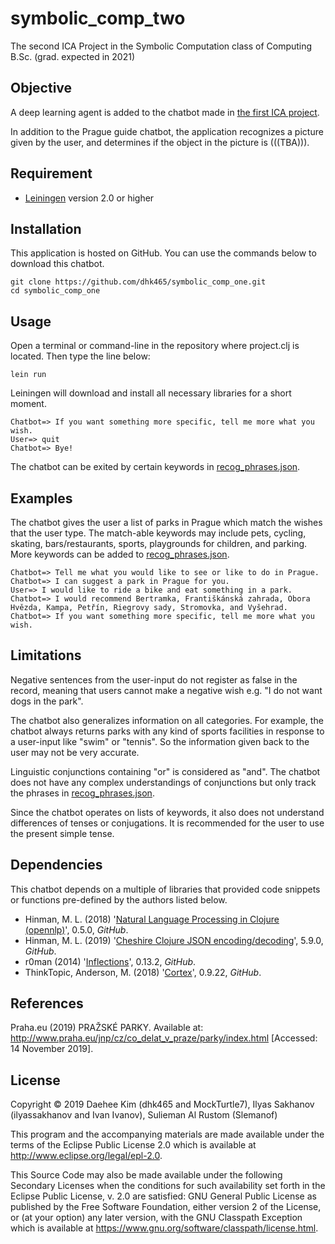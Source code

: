 # symbolic_comp_two

The second ICA Project in the Symbolic Computation class of Computing B.Sc.
(grad. expected in 2021)


## Objective

A deep learning agent is added to the chatbot made in [the first ICA project](https://github.com/dhk465/symbolic_comp_one).

In addition to the Prague guide chatbot, the application recognizes a picture given by the user, and determines if the object in the picture is (((TBA))).


## Requirement

* [Leiningen](https://leiningen.org/) version 2.0 or higher


## Installation

This application is hosted on GitHub. You can use the commands below to
download this chatbot.
```
git clone https://github.com/dhk465/symbolic_comp_one.git
cd symbolic_comp_one
```


## Usage

Open a terminal or command-line in the repository where project.clj is located.
Then type the line below:
```
lein run
```
Leiningen will download and install all necessary libraries for a short moment.

```
Chatbot=> If you want something more specific, tell me more what you wish.
User=> quit
Chatbot=> Bye!
```
The chatbot can be exited by certain keywords in [recog_phrases.json](https://github.com/dhk465/symbolic_comp_one/blob/master/src/ica/recog_phrases.json).


## Examples

The chatbot gives the user a list of parks in Prague which match the wishes
that the user type.
The match-able keywords may include pets, cycling, skating, bars/restaurants,
sports, playgrounds for children, and parking.
More keywords can be added to [recog_phrases.json](https://github.com/dhk465/symbolic_comp_one/blob/master/src/ica/recog_phrases.json).
```
Chatbot=> Tell me what you would like to see or like to do in Prague.
Chatbot=> I can suggest a park in Prague for you.
User=> I would like to ride a bike and eat something in a park.
Chatbot=> I would recommend Bertramka, Františkánská zahrada, Obora Hvězda, Kampa, Petřín, Riegrovy sady, Stromovka, and Vyšehrad.
Chatbot=> If you want something more specific, tell me more what you wish.
```


## Limitations

Negative sentences from the user-input do not register as false in the record,
meaning that users cannot make a negative wish
e.g. "I do not want dogs in the park".

The chatbot also generalizes information on all categories. For example,
the chatbot always returns parks with any kind of sports facilities in response
to a user-input like "swim" or "tennis". So the information given back to the
user may not be very accurate.

Linguistic conjunctions containing "or" is considered as "and".
The chatbot does not have any complex understandings of conjunctions
but only track the phrases in [recog_phrases.json](https://github.com/dhk465/symbolic_comp_one/blob/master/src/ica/recog_phrases.json).

Since the chatbot operates on lists of keywords, it also does not understand
differences of tenses or conjugations. It is recommended for the user to use
the present simple tense.


## Dependencies

This chatbot depends on a multiple of libraries that provided code snippets
or functions pre-defined by the authors listed below.

* Hinman, M. L. (2018) '[Natural Language Processing in Clojure (opennlp)](https://github.com/dakrone/clojure-opennlp)', 0.5.0, _GitHub_.
* Hinman, M. L. (2019) '[Cheshire Clojure JSON encoding/decoding](https://github.com/dakrone/cheshire)', 5.9.0, _GitHub_.
* r0man (2014) '[Inflections](https://github.com/r0man/inflections-clj)', 0.13.2, _GitHub_.
* ThinkTopic, Anderson, M. (2018) '[Cortex](https://github.com/originrose/cortex)', 0.9.22, _GitHub_.


## References

Praha.eu (2019) PRAŽSKÉ PARKY. Available at: http://www.praha.eu/jnp/cz/co_delat_v_praze/parky/index.html [Accessed: 14 November 2019].


## License

Copyright © 2019 Daehee Kim (dhk465 and MockTurtle7), Ilyas Sakhanov (ilyassakhanov and Ivan Ivanov), Sulieman Al Rustom (Slemanof)

This program and the accompanying materials are made available under the
terms of the Eclipse Public License 2.0 which is available at
http://www.eclipse.org/legal/epl-2.0.

This Source Code may also be made available under the following Secondary
Licenses when the conditions for such availability set forth in the Eclipse
Public License, v. 2.0 are satisfied: GNU General Public License as published by
the Free Software Foundation, either version 2 of the License, or (at your
option) any later version, with the GNU Classpath Exception which is available
at https://www.gnu.org/software/classpath/license.html.
